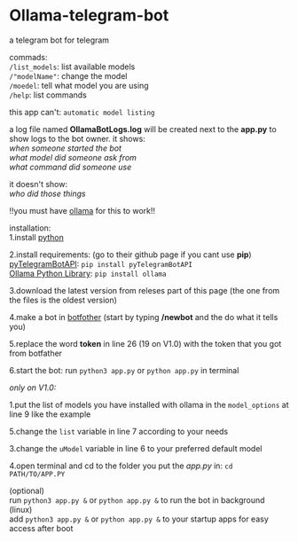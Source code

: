 # Ollama-telegram-bot
a telegram bot for telegram

commads:<br/>
`/list_models`: list available models<br/>
`/"modelName"`: change the model<br/>
`/moedel`: tell what model you are using<br/>
`/help`: list commands<br/>

this app can't:
`automatic model listing`

a log file named **OllamaBotLogs.log** will be created next to the **app.py** to show logs to the bot owner. it shows:<br/>
_when someone started the bot_<br/>
_what model did someone ask from_<br/>
_what command did someone use_<br/>

it doesn't show:<br/>
_who did those things_<br/>

!!you must have [ollama](https://ollama.com) for this to work!!<br/>

installation:<br/>
1.install [python](https://python.org)

2.install requirements:  (go to their github page if you cant use **pip**)<br/>
[pyTelegramBotAPI](https://github.com/eternnoir/pyTelegramBotAPI?tab=readme-ov-file#writing-your-first-bot): `pip install pyTelegramBotAPI`<br/>
[Ollama Python Library](https://github.com/ollama/ollama-python): `pip install ollama`

3.download the latest version from releses part of this page (the one from the files is the oldest version)<br/>

4.make a bot in [botfother](https://t.me/BotFather) (start by typing **/newbot** and the do what it tells you)<br/>

5.replace the word **token** in line 26 (19 on V1.0) with the token that you got from botfather<br/>

6.start the bot: run `python3 app.py` or `python app.py` in terminal<br/>

_only on V1.0:_

1.put the list of models you have installed with ollama in the `model_options` at line 9 like the example<br/>

5.change the `list` variable in line 7 according to your needs<br/>

3.change the `uModel` variable in line 6 to your preferred default model<br/>

4.open terminal and cd to the folder you put the _app.py_ in: `cd PATH/TO/APP.PY`<br/>



(optional)<br/>
run `python3 app.py &` or `python app.py &` to run the bot in background (linux)<br/>
add `python3 app.py &` or `python app.py &` to your startup apps for easy access after boot<br/>




